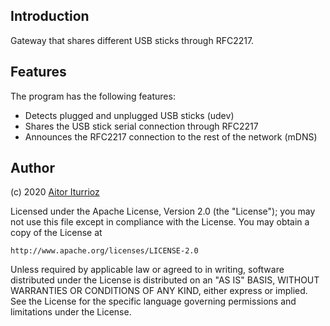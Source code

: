 ## Introduction

Gateway that shares different USB sticks through RFC2217.

## Features

The program has the following features:

- Detects plugged and unplugged USB sticks (udev)
- Shares the USB stick serial connection through RFC2217
- Announces the RFC2217 connection to the rest of the network (mDNS)

## Author

(c) 2020 [Aitor Iturrioz](https://github.com/bodiroga)

Licensed under the Apache License, Version 2.0 (the "License");
you may not use this file except in compliance with the License.
You may obtain a copy of the License at

    http://www.apache.org/licenses/LICENSE-2.0

Unless required by applicable law or agreed to in writing, software
distributed under the License is distributed on an "AS IS" BASIS,
WITHOUT WARRANTIES OR CONDITIONS OF ANY KIND, either express or implied.
See the License for the specific language governing permissions and
limitations under the License.